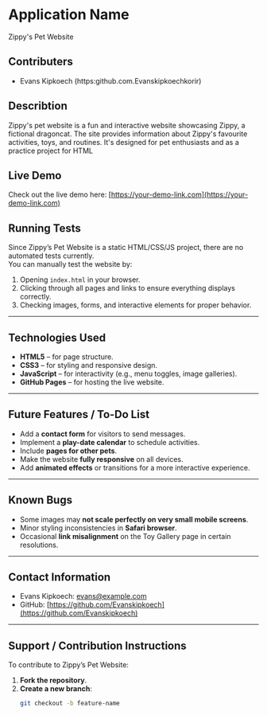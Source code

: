 # Application Name
Zippy's Pet Website

## Contributers
- Evans Kipkoech (https:github.com.Evanskipkoechkorir)

## Describtion
Zippy's pet website is a fun and interactive website showcasing Zippy, a fictional dragoncat.
The site provides information about Zippy's favourite activities, toys, and routines.
It's designed for pet enthusiasts and as a practice project for HTML

## Live Demo
Check out the live demo here: [https://your-demo-link.com](https://your-demo-link.com)

## Running Tests
Since Zippy’s Pet Website is a static HTML/CSS/JS project, there are no automated tests currently.  
You can manually test the website by:
1. Opening `index.html` in your browser.
2. Clicking through all pages and links to ensure everything displays correctly.
3. Checking images, forms, and interactive elements for proper behavior.

---

## Technologies Used
- **HTML5** – for page structure.  
- **CSS3** – for styling and responsive design.  
- **JavaScript** – for interactivity (e.g., menu toggles, image galleries).  
- **GitHub Pages** – for hosting the live website.

---

## Future Features / To-Do List
- Add a **contact form** for visitors to send messages.  
- Implement a **play-date calendar** to schedule activities.  
- Include **pages for other pets**.  
- Make the website **fully responsive** on all devices.  
- Add **animated effects** or transitions for a more interactive experience.

---

## Known Bugs
- Some images may **not scale perfectly on very small mobile screens**.  
- Minor styling inconsistencies in **Safari browser**.  
- Occasional **link misalignment** on the Toy Gallery page in certain resolutions.

---

## Contact Information
- Evans Kipkoech: evans@example.com  
- GitHub: [https://github.com/Evanskipkoech](https://github.com/Evanskipkoech)

---

## Support / Contribution Instructions
To contribute to Zippy’s Pet Website:  
1. **Fork the repository**.  
2. **Create a new branch**:  
   ```bash
   git checkout -b feature-name
